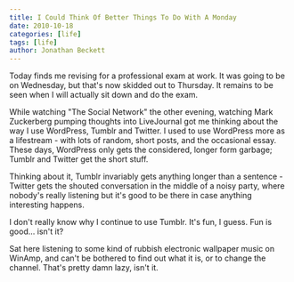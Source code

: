 ```yaml
---
title: I Could Think Of Better Things To Do With A Monday
date: 2010-10-18
categories: [life]
tags: [life]
author: Jonathan Beckett
---
```


Today finds me revising for a professional exam at work. It was going to be on Wednesday, but that's now skidded out to Thursday. It remains to be seen when I will actually sit down and do the exam.

While watching "The Social Network" the other evening, watching Mark Zuckerberg pumping thoughts into LiveJournal got me thinking about the way I use WordPress, Tumblr and Twitter. I used to use WordPress more as a lifestream - with lots of random, short posts, and the occasional essay. These days, WordPress only gets the considered, longer form garbage; Tumblr and Twitter get the short stuff.

Thinking about it, Tumblr invariably gets anything longer than a sentence - Twitter gets the shouted conversation in the middle of a noisy party, where nobody's really listening but it's good to be there in case anything interesting happens.

I don't really know why I continue to use Tumblr. It's fun, I guess. Fun is good... isn't it?

Sat here listening to some kind of rubbish electronic wallpaper music on WinAmp, and can't be bothered to find out what it is, or to change the channel. That's pretty damn lazy, isn't it.